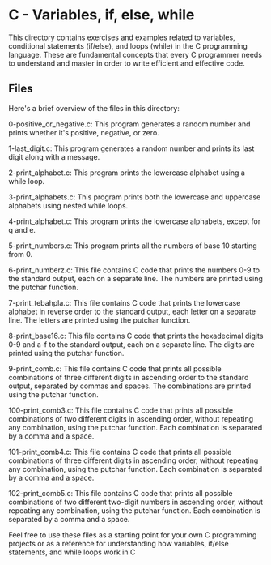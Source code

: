 # C - Variables, if, else, while
This directory contains exercises and examples related to variables, conditional statements (if/else), and loops (while) in the C programming language. These are fundamental concepts that every C programmer needs to understand and master in order to write efficient and effective code.
## Files
Here's a brief overview of the files in this directory:

0-positive_or_negative.c: This program generates a random number and prints whether it's positive, negative, or zero.

1-last_digit.c: This program generates a random number and prints its last digit along with a message.

2-print_alphabet.c: This program prints the lowercase alphabet using a while loop.

3-print_alphabets.c: This program prints both the lowercase and uppercase alphabets using nested while loops.

4-print_alphabet.c: This program prints the lowercase alphabets, except for q and e.

5-print_numbers.c: This program prints all the numbers of base 10 starting from 0.

6-print_numberz.c: This file contains C code that prints the numbers 0-9 to the standard output, each on a separate line. The numbers are printed using the putchar function.

7-print_tebahpla.c: This file contains C code that prints the lowercase alphabet in reverse order to the standard output, each letter on a separate line. The letters are printed using the putchar function.

8-print_base16.c: This file contains C code that prints the hexadecimal digits 0-9 and a-f to the standard output, each on a separate line. The digits are printed using the putchar function.

9-print_comb.c: This file contains C code that prints all possible combinations of three different digits in ascending order to the standard output, separated by commas and spaces. The combinations are printed using the putchar function.

100-print_comb3.c: This file contains C code that prints all possible combinations of two different digits in ascending order, without repeating any combination, using the putchar function. Each combination is separated by a comma and a space.

101-print_comb4.c: This file contains C code that prints all possible combinations of three different digits in ascending order, without repeating any combination, using the putchar function. Each combination is separated by a comma and a space.

102-print_comb5.c: This file contains C code that prints all possible combinations of two different two-digit numbers in ascending order, without repeating any combination, using the putchar function. Each combination is separated by a comma and a space.

Feel free to use these files as a starting point for your own C programming projects or as a reference for understanding how variables, if/else statements, and while loops work in C
